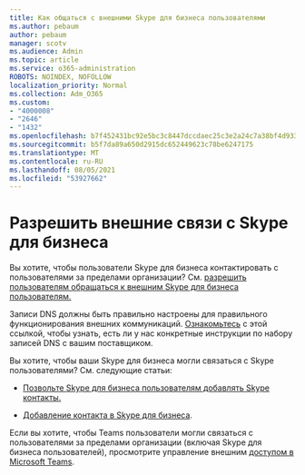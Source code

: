 ```yaml
---
title: Как общаться с внешними Skype для бизнеса пользователями
ms.author: pebaum
author: pebaum
manager: scotv
ms.audience: Admin
ms.topic: article
ms.service: o365-administration
ROBOTS: NOINDEX, NOFOLLOW
localization_priority: Normal
ms.collection: Adm_O365
ms.custom:
- "4000008"
- "2646"
- "1432"
ms.openlocfilehash: b7f452431bc92e5bc3c8447dccdaec25c3e2a24c7a38bf4d933d3f125e4d2d35
ms.sourcegitcommit: b5f7da89a650d2915dc652449623c78be6247175
ms.translationtype: MT
ms.contentlocale: ru-RU
ms.lasthandoff: 08/05/2021
ms.locfileid: "53927662"
---
```

# <a name="allow-external-communications-with-skype-for-business"></a>Разрешить внешние связи с Skype для бизнеса 

Вы хотите, чтобы пользователи Skype для бизнеса контактировать с пользователями за пределами организации? См. [разрешить пользователям обращаться к внешним Skype для бизнеса пользователям.](https://docs.microsoft.com/skypeforbusiness/set-up-skype-for-business-online/allow-users-to-contact-external-skype-for-business-users)

Записи DNS должны быть правильно настроены для правильного функционирования внешних коммуникаций. [Ознакомьтесь](https://docs.microsoft.com/microsoft-365/admin/get-help-with-domains/set-up-your-domain-host-specific-instructions) с этой ссылкой, чтобы узнать, есть ли у нас конкретные инструкции по набору записей DNS с вашим поставщиком. 

Вы хотите, чтобы ваши Skype для бизнеса могли связаться с Skype пользователями? См. следующие статьи:

- [Позвольте Skype для бизнеса пользователям добавлять Skype контакты.](https://docs.microsoft.com/skypeforbusiness/set-up-skype-for-business-online/let-skype-for-business-users-add-skype-contacts) 

- [Добавление контакта в Skype для бизнеса](https://support.office.com/article/add-a-contact-in-skype-for-business-89338023-2adf-4f5c-90b6-f8b6f72fadd1).


Если вы хотите, чтобы Teams пользователи могли связаться с пользователями за пределами организации (включая Skype для бизнеса пользователей), просмотрите управление внешним [доступом в Microsoft Teams](https://docs.microsoft.com/microsoftteams/let-your-teams-users-communicate-with-other-people). 